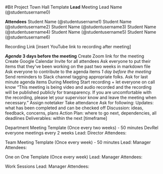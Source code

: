 #Bit Project Town Hall Template
**Lead**
Meeting Lead Name (@studentusername0) 

**Attendees**
Student Name (@studentusername1) 
Student Name (@studentusername2) 
Student Name (@studentusername3) 
Student Name (@studentusername4) 
Student Name (@studentusername5) 
Student Name (@studentusername6) 

Recording Link
[insert YouTube link to recording after meeting]

***Agenda***
**3 days before the meeting**
Create Zoom link for the meeting
Create Google Calendar Invite for all attendees
Ask everyone to put their items that they've been working on the past two weeks in markdown file
Ask everyone to contribute to the agenda items
*1 day before the meeting*
Send reminders to Slack channel tagging appropriate folks. 
Ask for last minute agenda items
During Meeting
Start recording + let everyone on call know
“This meeting is being video and audio recorded and the recording will be published publicly for transparency. If you are uncomfortable with the recording, please let your supervisor know and leave the meeting when necessary.”
Assign notetaker
Take attendance
Ask for following:
Updates: what has been completed and can be checked off
Discussion: ideas, feedback, concerns, plans
Action Plan: where to go next, dependencies, all deadlines
Deliverables: within the next [timeframe]


Department Meeting Template (Once every two weeks)  - 50 minutes
DevRel everyone meetings every 2 weeks
Lead: Director
Attendees: 

Team Meeting Template (Once every week) - 50 minutes
Lead: Manager
Attendees:

One on One Template (Once every week) 
Lead: Manager
Attendees: 

Work Sessions
Lead: Manager
Attendees: 
